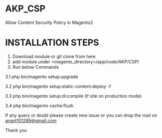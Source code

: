 # AKP_CSP

Allow Content Security Policy in Magento2

# INSTALLATION STEPS
1. Download module or git clone from here
2. add module under <magento_directory>/app/code/AKP/CSP/
3. Run below Commands

3.1 php bin/magento setup:upgrade 

3.2 php bin/magento setup:static-content:deploy -f 

3.3 php bin/magento setup:di:compile (if site on production mode) 

3.4 php bin/magento cache:flush

If any query or doubt please create new issue or you can drop the mail on anant101289@gmail.com

Thank you

